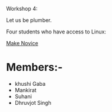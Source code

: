 Workshop 4:

Let us be plumber.

Four students who have access to Linux:

[Make Novice](https://swcarpentry.github.io/make-novice/)

# Members:- 
- khushi Gaba
- Mankirat 
- Suhani
- Dhruvjot Singh
